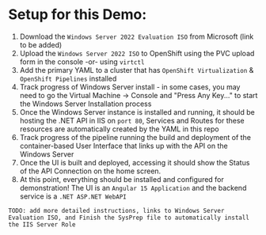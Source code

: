# Setup for this Demo:
1. Download the `Windows Server 2022 Evaluation ISO` from Microsoft (link to be added)
2. Upload the `Windows Server 2022 ISO` to OpenShift using the PVC upload form in the console -or- using `virtctl`
3. Add the primary YAML to a cluster that has `OpenShift Virtualization` & `OpenShift Pipelines` installed
4. Track progress of Windows Server install - in some cases, you may need to go the Virtual Machine -> Console and "Press Any Key..." to start the Windows Server Installation process
5. Once the Windows Server instance is installed and running, it should be hosting the .NET API in IIS on `port 80`, Services and Routes for these resources are automatically created by the YAML in this repo
6. Track progress of the pipeline running the build and deployment of the container-based User Interface that links up with the API on the Windows Server
7. Once the UI is built and deployed, accessing it should show the Status of the API Connection on the home screen.
8. At this point, everything should be installed and configured for demonstration! The UI is an `Angular 15 Application` and the backend service is a `.NET ASP.NET WebAPI`

`TODO: add more detailed instructions, links to Windows Server Evaluation ISO, and Finish the SysPrep file to automatically install the IIS Server Role`